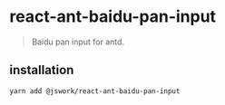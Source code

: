 # react-ant-baidu-pan-input
> Baidu pan input for antd.

## installation
```shell
yarn add @jswork/react-ant-baidu-pan-input
```
